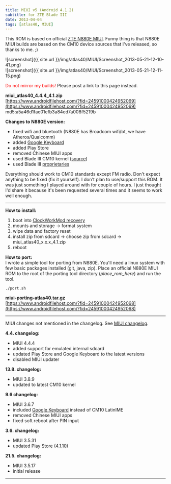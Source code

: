 ```yaml
---
title: MIUI v5 (Android 4.1.2)
subtitle: for ZTE Blade III
date: 2013-04-04
tags: [atlas40, MIUI]
---
```


This ROM is based on official [ZTE N880E MIUI](http://www.miui.com/getrom.php?r=49). Funny thing is that N880E MIUI builds are based on the CM10 device sources that I've released, so thanks to me. ;)

![screenshot]({{ site.url }}/img/atlas40/MIUI/Screenshot_2013-05-21-12-10-41.png)  
![screenshot]({{ site.url }}/img/atlas40/MIUI/Screenshot_2013-05-21-12-11-15.png)

<span style="color:#FF0000;">Do not mirror my builds!</span> Please post a link to this page instead.

**miui_atlas40_4.4.4_4.1.zip**  
[https://www.androidfilehost.com/?fid=24591000424952069](https://www.androidfilehost.com/?fid=24591000424952069)  
md5:a5a46d1fae01efb3a84ed7a008f5219b  

**Changes to N880E version:**

- fixed wifi and bluetooth (N880E has Broadcom wifi/bt, we have Atheros/Qualcomm)
- added [Google Keyboard](https://play.google.com/store/apps/details?id=com.google.android.inputmethod.latin)
- added Play Store
- removed Chinese MIUI apps
- used Blade III CM10 kernel ([source](https://github.com/KonstaT/android_kernel_zte_msm7x27a))
- used Blade III [proprietaries](https://github.com/KonstaT/proprietary_vendor_zte/tree/jellybean/atlas40)

Everything should work to CM10 standards except FM radio. Don't expect anything to be fixed (fix it yourself). I don't plan to use/support this ROM. It was just something I played around with for couple of hours. I just thought I'd share it because it's been requested several times and it seems to work well enough.

----

**How to install:**

1. boot into [ClockWorkMod recovery](/devices/atlas40/CWM)
2. mounts and storage -> format system
3. wipe data and factory reset
4. install zip from sdcard -> choose zip from sdcard -> miui_atlas40_x.x.x_4.1.zip
5. reboot

**How to port:**  
I wrote a simple tool for porting from N880E. You'll need a linux system with few basic packages installed (git, java, zip). Place an official N880E MIUI ROM to the root of the porting tool directory (_place_rom_here_) and run the tool.

```
./port.sh
```

**miui-porting-atlas40.tar.gz**  
[https://www.androidfilehost.com/?fid=24591000424952068](https://www.androidfilehost.com/?fid=24591000424952068)

----

MIUI changes not mentioned in the changelog. See [MIUI changelog](http://www.miui.com/changelog.html).

**4.4. changelog:**

- MIUI 4.4.4
- added support for emulated internal sdcard
- updated Play Store and Google Keyboard to the latest versions
- disabled MIUI updater

**13.8. changelog:**

- MIUI 3.8.9
- updated to latest CM10 kernel

**9.6 changelog:**

- MIUI 3.6.7
- included [Google Keyboard](https://play.google.com/store/apps/details?id=com.google.android.inputmethod.latin) instead of CM10 LatinIME
- removed Chinese MIUI apps
- fixed soft reboot after PIN input

**3.6. changelog:**

- MIUI 3.5.31
- updated Play Store (4.1.10)

**21.5. changelog:**

- MIUI 3.5.17
- initial release

----
